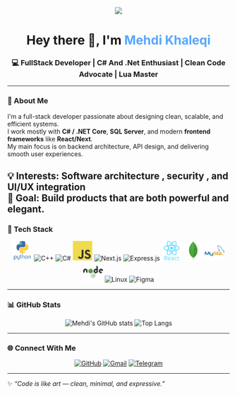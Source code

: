 <p align="center">
  <img src="https://capsule-render.vercel.app/api?type=waving&color=gradient&text=Hello!&height=100&section=header"/>
</p>


<h1 align="center">Hey there 👋, I'm <span style="color:#58a6ff;">Mehdi Khaleqi</span></h1>
<h3 align="center">💻 FullStack Developer | C# And .Net Enthusiast | Clean Code Advocate | Lua Master </h3>

---

### 🧠 About Me

I'm a full-stack developer passionate about designing clean, scalable, and efficient systems.  
I work mostly with **C# / .NET Core**, **SQL Server**, and modern **frontend frameworks** like **React/Next**.  
My main focus is on backend architecture, API design, and delivering smooth user experiences.

💡 **Interests:** Software architecture , security , and UI/UX integration  
🎯 **Goal:** Build products that are both powerful and elegant.  
---

### 🧰 Tech Stack

<div align="center">

<p align="center">
  <img src="https://raw.githubusercontent.com/devicons/devicon/master/icons/python/python-original-wordmark.svg" width="45" height="45" alt="Python"/>
  <img src="https://cdn.jsdelivr.net/gh/devicons/devicon/icons/cplusplus/cplusplus-original.svg" width="45" height="45" alt="C++"/>
  <img src="https://upload.wikimedia.org/wikipedia/commons/thumb/b/bd/Logo_C_sharp.svg/256px-Logo_C_sharp.svg.png?20221121173824" width="45" height="45" alt="C#"/>
  <img src="https://raw.githubusercontent.com/devicons/devicon/master/icons/javascript/javascript-original.svg" width="45" height="45" alt="JavaScript"/>
  <img src="https://www.svgrepo.com/show/354113/nextjs-icon.svg" width="45" height="45" alt="Next.js"/>
  <img src="https://icon.icepanel.io/Technology/png-shadow-512/Express.png" width="45" height="45" alt="Express.js"/>
  <img src="https://raw.githubusercontent.com/devicons/devicon/master/icons/react/react-original-wordmark.svg" width="45" height="45" alt="React"/>
  <img src="https://raw.githubusercontent.com/devicons/devicon/master/icons/mongodb/mongodb-original.svg" width="45" height="45" alt="MongoDB"/>
  <img src="https://raw.githubusercontent.com/devicons/devicon/master/icons/mysql/mysql-original-wordmark.svg" width="45" height="45" alt="MySQL"/>
  <img src="https://raw.githubusercontent.com/devicons/devicon/master/icons/nodejs/nodejs-original-wordmark.svg" width="45" height="45" alt="Node.js"/>
  <img src="https://cdn.jsdelivr.net/gh/devicons/devicon/icons/linux/linux-original.svg" width="45" height="45" alt="Linux"/>
  <img src="https://cdn.jsdelivr.net/gh/devicons/devicon/icons/figma/figma-original.svg" width="45" height="45" alt="Figma"/>
</p>
</div>

---

### 📊 GitHub Stats

<div align="center">

![Mehdi's GitHub stats](https://github-readme-stats.vercel.app/api?username=RotexRx&show_icons=true&theme=tokyonight)
![Top Langs](https://github-readme-stats.vercel.app/api/top-langs/?username=RotexRx&layout=compact&theme=tokyonight)

</div>


---

### 🌐 Connect With Me

<div align="center">

[![GitHub](https://img.shields.io/badge/GitHub-181717?style=for-the-badge&logo=github)](https://github.com/RotexRx)
[![Gmail](https://img.shields.io/badge/Gmail-D14836?style=for-the-badge&logo=gmail&logoColor=white)](mailto:rotex2021rx@gmail.com)
[![Telegram](https://img.shields.io/badge/Telegram-2CA5E0?style=for-the-badge&logo=telegram&logoColor=white)](https://t.me/rxmahdi)

</div>

---

✨ *“Code is like art — clean, minimal, and expressive.”*
